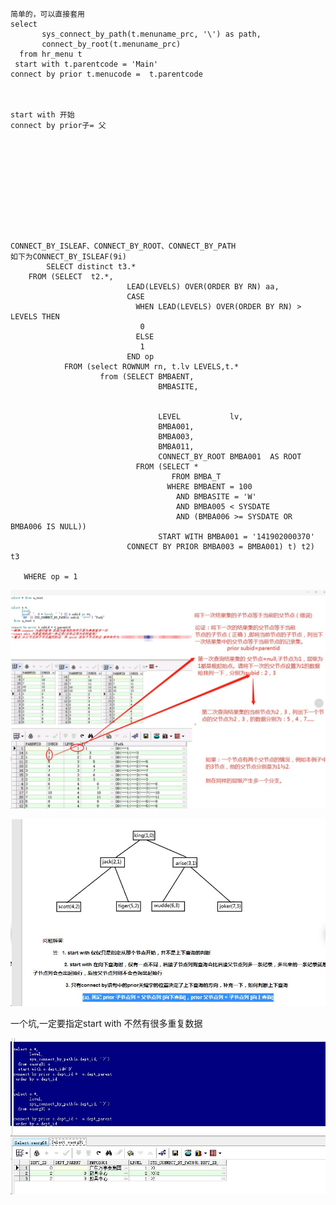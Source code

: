 ```
简单的，可以直接套用
select
       sys_connect_by_path(t.menuname_prc, '\') as path,
       connect_by_root(t.menuname_prc)
  from hr_menu t
 start with t.parentcode = 'Main'
connect by prior t.menucode =  t.parentcode



start with 开始
connect by prior子= 父











CONNECT_BY_ISLEAF、CONNECT_BY_ROOT、CONNECT_BY_PATH
如下为CONNECT_BY_ISLEAF(9i)
        SELECT distinct t3.*
    FROM (SELECT  t2.*,
                          LEAD(LEVELS) OVER(ORDER BY RN) aa,
                          CASE
                            WHEN LEAD(LEVELS) OVER(ORDER BY RN) > LEVELS THEN
                             0
                            ELSE
                             1
                          END op
            FROM (select ROWNUM rn, t.lv LEVELS,t.*
                    from (SELECT BMBAENT,
                                 BMBASITE,
                                

                                 LEVEL           lv,
                                 BMBA001,
                                 BMBA003,
                                 BMBA011,
                                 CONNECT_BY_ROOT BMBA001  AS ROOT
                            FROM (SELECT *
                                    FROM BMBA_T
                                   WHERE BMBAENT = 100
                                     AND BMBASITE = 'W'
                                     AND BMBA005 < SYSDATE
                                     AND (BMBA006 >= SYSDATE OR BMBA006 IS NULL))
                                 START WITH BMBA001 = '141902000370'    
                          CONNECT BY PRIOR BMBA003 = BMBA001) t) t2) t3

   WHERE op = 1
```

![image-20220524083418588](https://raw.githubusercontent.com/aiiw/office/main/img/image-20220524083418588.png)

![image-20220524083442121](https://raw.githubusercontent.com/aiiw/office/main/img/image-20220524083442121.png)

一个坑,一定要指定start with 不然有很多重复数据

![image-20220524083525523](https://raw.githubusercontent.com/aiiw/office/main/img/image-20220524083525523.png)